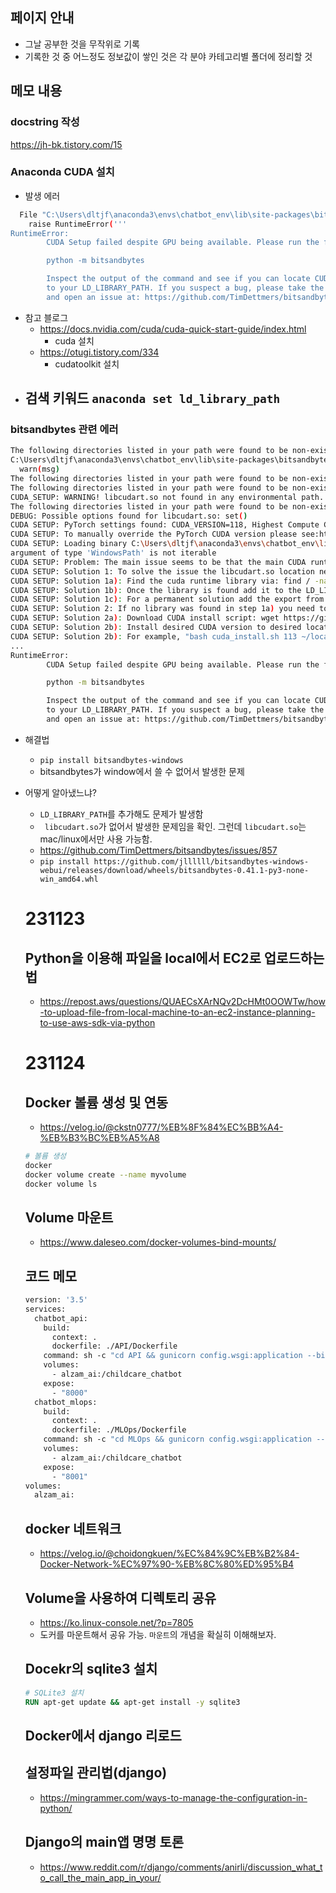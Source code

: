 ## 페이지 안내
- 그날 공부한 것을 무작위로 기록
- 기록한 것 중 어느정도 정보값이 쌓인 것은 각 분야 카테고리별 폴더에 정리할 것

## 메모 내용

### docstring 작성
https://jh-bk.tistory.com/15


### Anaconda CUDA 설치
- 발생 에러
```bash
  File "C:\Users\dltjf\anaconda3\envs\chatbot_env\lib\site-packages\bitsandbytes\cextension.py", line 20, in <module>
    raise RuntimeError('''
RuntimeError:
        CUDA Setup failed despite GPU being available. Please run the following command to get more information:

        python -m bitsandbytes

        Inspect the output of the command and see if you can locate CUDA libraries. You might need to add them
        to your LD_LIBRARY_PATH. If you suspect a bug, please take the information from python -m bitsandbytes
        and open an issue at: https://github.com/TimDettmers/bitsandbytes/issues
```
- 참고 블로그
  - https://docs.nvidia.com/cuda/cuda-quick-start-guide/index.html
    - cuda 설치
  - https://otugi.tistory.com/334
    - cudatoolkit 설치
- 검색 키워드 `anaconda set ld_library_path`
  - 

### bitsandbytes 관련 에러
```bash
The following directories listed in your path were found to be non-existent: {WindowsPath('C')}
C:\Users\dltjf\anaconda3\envs\chatbot_env\lib\site-packages\bitsandbytes\cuda_setup\main.py:166: UserWarning: C:\Users\dltjf\anaconda3\envs\chatbot_env did not contain ['libcudart.so', 'libcudart.so.11.0', 'libcudart.so.12.0'] as expected! Searching further paths...
  warn(msg)
The following directories listed in your path were found to be non-existent: {WindowsPath('/etc/bash.bashrc')}
The following directories listed in your path were found to be non-existent: {WindowsPath('BASH_ENV/u')}
CUDA_SETUP: WARNING! libcudart.so not found in any environmental path. Searching in backup paths...
The following directories listed in your path were found to be non-existent: {WindowsPath('/usr/local/cuda/lib64')}
DEBUG: Possible options found for libcudart.so: set()
CUDA SETUP: PyTorch settings found: CUDA_VERSION=118, Highest Compute Capability: 8.6.
CUDA SETUP: To manually override the PyTorch CUDA version please see:https://github.com/TimDettmers/bitsandbytes/blob/main/how_to_use_nonpytorch_cuda.md
CUDA SETUP: Loading binary C:\Users\dltjf\anaconda3\envs\chatbot_env\lib\site-packages\bitsandbytes\libbitsandbytes_cuda118.so...
argument of type 'WindowsPath' is not iterable
CUDA SETUP: Problem: The main issue seems to be that the main CUDA runtime library was not detected.
CUDA SETUP: Solution 1: To solve the issue the libcudart.so location needs to be added to the LD_LIBRARY_PATH variable
CUDA SETUP: Solution 1a): Find the cuda runtime library via: find / -name libcudart.so 2>/dev/null
CUDA SETUP: Solution 1b): Once the library is found add it to the LD_LIBRARY_PATH: export LD_LIBRARY_PATH=$LD_LIBRARY_PATH:FOUND_PATH_FROM_1a
CUDA SETUP: Solution 1c): For a permanent solution add the export from 1b into your .bashrc file, located at ~/.bashrc
CUDA SETUP: Solution 2: If no library was found in step 1a) you need to install CUDA.
CUDA SETUP: Solution 2a): Download CUDA install script: wget https://github.com/TimDettmers/bitsandbytes/blob/main/cuda_install.sh
CUDA SETUP: Solution 2b): Install desired CUDA version to desired location. The syntax is bash cuda_install.sh CUDA_VERSION PATH_TO_INSTALL_INTO.
CUDA SETUP: Solution 2b): For example, "bash cuda_install.sh 113 ~/local/" will download CUDA 11.3 and install into the folder ~/local
...
RuntimeError:
        CUDA Setup failed despite GPU being available. Please run the following command to get more information:

        python -m bitsandbytes

        Inspect the output of the command and see if you can locate CUDA libraries. You might need to add them
        to your LD_LIBRARY_PATH. If you suspect a bug, please take the information from python -m bitsandbytes
        and open an issue at: https://github.com/TimDettmers/bitsandbytes/issues
```
- 해결법
  - `pip install bitsandbytes-windows`
  - bitsandbytes가 window에서 쓸 수 없어서 발생한 문제

- 어떻게 알아냈느냐?
  - `LD_LIBRARY_PATH`를 추가해도 문제가 발생함
  - ` libcudart.so`가 없어서 발생한 문제임을 확인. 그런데 `libcudart.so`는 mac/linux에서만 사용 가능함.
  - https://github.com/TimDettmers/bitsandbytes/issues/857
  - `pip install https://github.com/jllllll/bitsandbytes-windows-webui/releases/download/wheels/bitsandbytes-0.41.1-py3-none-win_amd64.whl`

  # 231123
  ## Python을 이용해 파일을 local에서 EC2로 업로드하는 법
  - https://repost.aws/questions/QUAECsXArNQv2DcHMt0OOWTw/how-to-upload-file-from-local-machine-to-an-ec2-instance-planning-to-use-aws-sdk-via-python

  # 231124
  ## Docker 볼륨 생성 및 연동
  - https://velog.io/@ckstn0777/%EB%8F%84%EC%BB%A4-%EB%B3%BC%EB%A5%A8
  ```bash
  # 볼륨 생성
  docker 
  docker volume create --name myvolume
  docker volume ls
  ```

  ## Volume 마운트
  - https://www.daleseo.com/docker-volumes-bind-mounts/

  ## 코드 메모
  ``` DockerFile
  version: '3.5'
  services:
    chatbot_api:
      build: 
        context: .
        dockerfile: ./API/Dockerfile
      command: sh -c "cd API && gunicorn config.wsgi:application --bind 0.0.0.0:8000"
      volumes: 
        - alzam_ai:/childcare_chatbot
      expose:
        - "8000"
    chatbot_mlops:
      build: 
        context: .
        dockerfile: ./MLOps/Dockerfile
      command: sh -c "cd MLOps && gunicorn config.wsgi:application --timeout 1200 --bind 0.0.0.0:8001"
      volumes: 
        - alzam_ai:/childcare_chatbot
      expose:
        - "8001"
  volumes:
    alzam_ai:
  ```

  ## docker 네트워크
  - https://velog.io/@choidongkuen/%EC%84%9C%EB%B2%84-Docker-Network-%EC%97%90-%EB%8C%80%ED%95%B4

  ## Volume을 사용하여 디렉토리 공유
  - https://ko.linux-console.net/?p=7805
  - 도커를 마운트해서 공유 가능. `마운트`의 개념을 확실히 이해해보자.

  ## Docekr의 sqlite3 설치
  ```DockerFile
  # SQLite3 설치
  RUN apt-get update && apt-get install -y sqlite3
  ```

  ## Docker에서 django 리로드

  ## 설정파일 관리법(django)
  - https://mingrammer.com/ways-to-manage-the-configuration-in-python/

  ## Django의 main앱 명명 토론
  - https://www.reddit.com/r/django/comments/anirli/discussion_what_to_call_the_main_app_in_your/